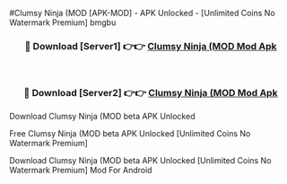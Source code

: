 #Clumsy Ninja (MOD [APK-MOD] - APK Unlocked - [Unlimited Coins No Watermark Premium] bmgbu



<div align="center">

<h3>🔴 Download [Server1] 👉👉 <a href="https://momento.my/?title=Clumsy_Ninja_(MOD">Clumsy Ninja (MOD Mod Apk</a></h3><br>

<h3>🔴 Download [Server2] 👉👉 <a href="https://momento.my/?title=Clumsy_Ninja_(MOD">Clumsy Ninja (MOD Mod Apk</a></h3>
</div>



Download Clumsy Ninja (MOD beta APK Unlocked

Free Clumsy Ninja (MOD beta APK Unlocked [Unlimited Coins No Watermark Premium]

Download Clumsy Ninja (MOD beta APK Unlocked [Unlimited Coins No Watermark Premium] Mod For Android
